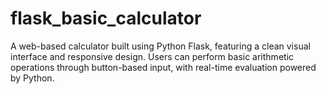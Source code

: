 # flask_basic_calculator
A web-based calculator built using Python Flask, featuring a clean visual interface and responsive design. Users can perform basic arithmetic operations through button-based input, with real-time evaluation powered by Python.
